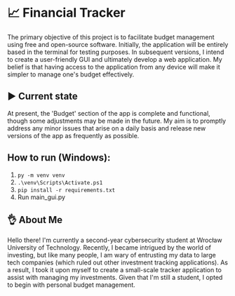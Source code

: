 
# 📈 Financial Tracker
The primary objective of this project is to facilitate budget management using free and open-source software. Initially, the application will be entirely based in the terminal for testing purposes. In subsequent versions, I intend to create a user-friendly GUI and ultimately develop a web application. My belief is that having access to the application from any device will make it simpler to manage one's budget effectively.


## ▶️ Current state
At present, the 'Budget' section of the app is complete and functional, though some adjustments may be made in the future. My aim is to promptly address any minor issues that arise on a daily basis and release new versions of the app as frequently as possible.


## How to run (Windows):
1. ``` py -m venv venv ```
2. ``` .\venv\Scripts\Activate.ps1 ```
3. ``` pip install -r requirements.txt ```
4. Run main_gui.py


## 👌 About Me
Hello there! I'm currently a second-year cybersecurity student at Wrocław University of Technology.
Recently, I became intrigued by the world of investing, but like many people, I am wary of entrusting my data to large tech companies (which ruled out other investment tracking applications). As a result, I took it upon myself to create a small-scale tracker application to assist with managing my investments. Given that I'm still a student, I opted to begin with personal budget management.